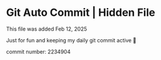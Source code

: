 # Git Auto Commit | Hidden File

This file was added Feb 12, 2025

Just for fun and keeping my daily git commit active 🤪

commit number: 2234904

